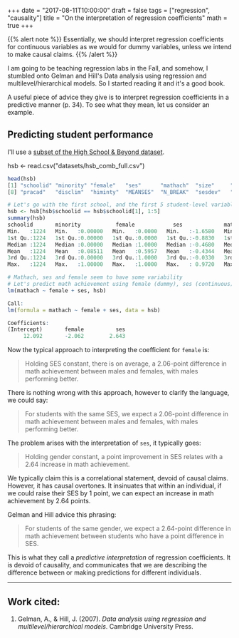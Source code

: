 +++
date = "2017-08-11T10:00:00"
draft = false
tags = ["regression", "causality"]
title = "On the interpretation of regression coefficients"
math = true
+++

{{% alert note %}}
Essentially, we should interpret regression coefficients for continuous variables as we would for dummy variables, unless we intend to make causal claims.
{{% /alert %}}

I am going to be teaching regression labs in the Fall, and somehow, I stumbled onto Gelman and Hill's Data analysis using regression and multilevel/hierarchical models. So I started reading it and it's a good book.

A useful piece of advice they give is to interpret regression coefficients in a predictive manner (p. 34). To see what they mean, let us consider an example.

## Predicting student performance

I'll use a [subset of the High School & Beyond dataset](/misc/hsb_comb_full.csv).

hsb <- read.csv("datasets/hsb_comb_full.csv")
```r
head(hsb)
[1] "schoolid" "minority" "female"   "ses"      "mathach"  "size"     "sector"   
[8] "pracad"   "disclim"  "himinty"  "MEANSES"  "N_BREAK"  "sesdev"   "myschool"

# Let's go with the first school, and the first 5 student-level variables
hsb <- hsb[hsb$schoolid == hsb$schoolid[1], 1:5]
summary(hsb)
schoolid       minority           female            ses             mathach      
Min.   :1224   Min.   :0.00000   Min.   :0.0000   Min.   :-1.6580   Min.   :-2.832  
1st Qu.:1224   1st Qu.:0.00000   1st Qu.:0.0000   1st Qu.:-0.8830   1st Qu.: 3.450  
Median :1224   Median :0.00000   Median :1.0000   Median :-0.4680   Median : 8.296  
Mean   :1224   Mean   :0.08511   Mean   :0.5957   Mean   :-0.4344   Mean   : 9.715  
3rd Qu.:1224   3rd Qu.:0.00000   3rd Qu.:1.0000   3rd Qu.:-0.0330   3rd Qu.:16.370  
Max.   :1224   Max.   :1.00000   Max.   :1.0000   Max.   : 0.9720   Max.   :23.584  

# Mathach, ses and female seem to have some variability
# Let's predict math achievement using female (dummy), ses (continuous)
lm(mathach ~ female + ses, hsb)

Call:
lm(formula = mathach ~ female + ses, data = hsb)

Coefficients:
(Intercept)       female          ses  
     12.092       -2.062        2.643  
```

Now the typical approach to interpreting the coefficient for `female` is:

> Holding SES constant, there is on average, a 2.06-point difference in math achievement between males and females, with males performing better.

There is nothing wrong with this approach, however to clarify the language, we could say:

> For students with the same SES, we expect a 2.06-point difference in math achievement between males and females, with males performing better.

The problem arises with the interpretation of `ses`, it typically goes:

> Holding gender constant, a point improvement in SES relates with a 2.64 increase in math achievement.

We typically claim this is a correlational statement, devoid of causal claims. However, it has causal overtones. It insinuates that within an individual, if we could raise their SES by 1 point, we can expect an increase in math achievement by 2.64 points.

Gelman and Hill advice this phrasing:

> For students of the same gender, we expect a 2.64-point difference in math achievement between students who have a point difference in SES.

This is what they call a _predictive interpretation_ of regression coefficients. It is devoid of causality, and communicates that we are describing the difference between or making predictions for different individuals.

---

## Work cited:

1. Gelman, A., & Hill, J. (2007). _Data analysis using regression and multilevel/hierarchical models_. Cambridge University Press.
